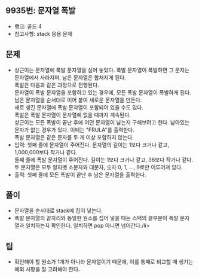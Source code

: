 <h2>9935번: 문자열 폭발</h2>
<ul>
  <li>랭크: 골드 4</li>
  <li>참고사항: stack 응용 문제</li>
</ul>
<h2>문제</h2>
<ul>
  <li>상근이는 문자열에 폭발 문자열을 심어 놓았다. 폭발 문자열이 폭발하면 그 문자는 문자열에서 사라지며, 남은 문자열은 합쳐지게 된다.<br>
    폭발은 다음과 같은 과정으로 진행된다.<br>
    문자열이 폭발 문자열을 포함하고 있는 경우에, 모든 폭발 문자열이 폭발하게 된다. 남은 문자열을 순서대로 이어 붙여 새로운 문자열을 만든다.<br>
    새로 생긴 문자열에 폭발 문자열이 포함되어 있을 수도 있다.<br>
    폭발은 폭발 문자열이 문자열에 없을 때까지 계속된다.<br>
    상근이는 모든 폭발이 끝난 후에 어떤 문자열이 남는지 구해보려고 한다. 남아있는 문자가 없는 경우가 있다. 이때는 "FRULA"를 출력한다.<br>
    폭발 문자열은 같은 문자를 두 개 이상 포함하지 않는다.</li>
  <li>입력: 첫째 줄에 문자열이 주어진다. 문자열의 길이는 1보다 크거나 같고, 1,000,000보다 작거나 같다.<br>
    둘째 줄에 폭발 문자열이 주어진다. 길이는 1보다 크거나 같고, 36보다 작거나 같다.<br>
    두 문자열은 모두 알파벳 소문자와 대문자, 숫자 0, 1, ..., 9로만 이루어져 있다.</li>
  <li>출력: 첫째 줄에 모든 폭발이 끝난 후 남은 문자열을 출력한다.</li>
</ul>
<h2>풀이</h2>
<ul>
  <li>문자열을 순서대로 stack에 집어 넣는다.</li>
  <li>폭발 문자열의 끝자리와 동일한 원소를 집어 넣을 때는 스택의 끝부분이 폭발 문자열과 일치하는지 확인한다. 일치하면 pop 아니면 넘어간다./li>
</ul>
<h2>팁</h2>
<ul>
  <li>확인해야 할 원소가 1개가 아니라 문자열이기 때문에, 이를 통째로 비교할 때 생기는 예외 사항을 잘 고려해야 한다.</li>
</ul>

